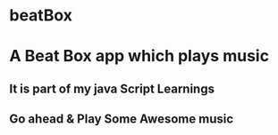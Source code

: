 # beatBox
# A Beat Box app which plays music
## It is part of my java Script Learnings
## Go ahead & Play Some Awesome music
